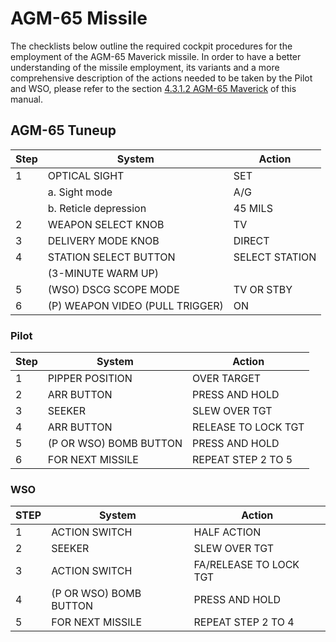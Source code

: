 # AGM-65 Missile

The checklists below outline the required cockpit procedures for
the employment of the AGM-65 Maverick missile. 
In order to have a better understanding of the missile employment,
its variants and a more comprehensive description of the actions 
needed to be taken by the Pilot and WSO, please refer to the section
[4.3.1.2 AGM-65 Maverick](/../stores/air_to_ground/missiles/maverick.md) of this manual.

## AGM-65 Tuneup

| Step | System                          | Action         |
|------|---------------------------------|----------------|
| 1    | OPTICAL SIGHT                   | SET            |
|      | a. Sight mode                   | A/G            |
|      | b. Reticle depression           | 45 MILS        |
| 2    | WEAPON SELECT KNOB              | TV             |
| 3    | DELIVERY MODE KNOB              | DIRECT         |
| 4    | STATION SELECT BUTTON           | SELECT STATION |
|      | (3-MINUTE WARM UP)              |                |
| 5    | (WSO) DSCG SCOPE MODE           | TV OR STBY     |
| 6    | (P) WEAPON VIDEO (PULL TRIGGER) | ON             |

### Pilot

| Step | System                 | Action              |
|------|------------------------|---------------------|
| 1    | PIPPER POSITION        | OVER TARGET         |
| 2    | ARR BUTTON             | PRESS AND HOLD      |
| 3    | SEEKER                 | SLEW OVER TGT       |
| 4    | ARR BUTTON             | RELEASE TO LOCK TGT |
| 5    | (P OR WSO) BOMB BUTTON | PRESS AND HOLD      |
| 6    | FOR NEXT MISSILE       | REPEAT STEP 2 TO 5  |

### WSO

| STEP | System                 | Action                 |
|------|------------------------|------------------------|
| 1    | ACTION SWITCH          | HALF ACTION            |
| 2    | SEEKER                 | SLEW OVER TGT          |
| 3    | ACTION SWITCH          | FA/RELEASE TO LOCK TGT |
| 4    | (P OR WSO) BOMB BUTTON | PRESS AND HOLD         |
| 5    | FOR NEXT MISSILE       | REPEAT STEP 2 TO 4     |
